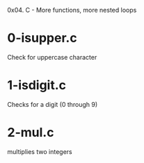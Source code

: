 0x04. C - More functions, more nested loops

# 0-isupper.c
Check for uppercase character

# 1-isdigit.c
Checks for a digit (0 through 9)

# 2-mul.c
multiplies two integers
